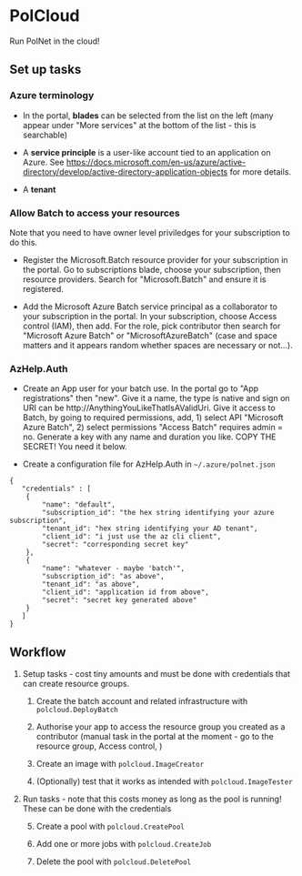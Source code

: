 # PolCloud
Run PolNet in the cloud! 

## Set up tasks

### Azure terminology
* In the portal, **blades** can be selected from the list on the left
  (many appear under "More services" at the bottom of the list - this
  is searchable)
  
* A **service principle** is a user-like account tied to an
  application on Azure. See
  https://docs.microsoft.com/en-us/azure/active-directory/develop/active-directory-application-objects
  for more details.

* A **tenant** 


### Allow Batch to access your resources
Note that you need to have owner level priviledges for your
subscription to do this.

* Register the Microsoft.Batch resource provider for your subscription
  in the portal. Go to subscriptions blade, choose your subscription,
  then resource providers. Search for "Microsoft.Batch" and ensure it
  is registered.
  
* Add the Microsoft Azure Batch service principal as a collaborator to
  your subscription in the portal. In your subscription, choose Access
  control (IAM), then add. For the role, pick contributor then search
  for "Microsoft Azure Batch" or "MicrosoftAzureBatch" (case and space
  matters and it appears random whether spaces are necessary or
  not...).
  

### AzHelp.Auth
* Create an App user for your batch use. In the portal go to "App
  registrations" then "new". Give it a name, the type is native and
  sign on URI can be http://AnythingYouLikeThatIsAValidUri. Give it
  access to Batch, by going to required permissions, add, 1) select
  API "Microsoft Azure Batch", 2) select permissions "Access Batch"
  requires admin = no. Generate a key with any name and duration you
  like. COPY THE SECRET! You need it below.
  

* Create a configuration file for AzHelp.Auth in `~/.azure/polnet.json`
```
{
   "credentials" : [
	{
	    "name": "default",
	    "subscription_id": "the hex string identifying your azure subscription",
	    "tenant_id": "hex string identifying your AD tenant",
	    "client_id": "i just use the az cli client",
	    "secret": "corresponding secret key"
	},
	{
	    "name": "whatever - maybe 'batch'",
	    "subscription_id": "as above",
	    "tenant_id": "as above",
	    "client_id": "application id from above",
	    "secret": "secret key generated above"		
	}
   ]
}
```

## Workflow

1. Setup tasks - cost tiny amounts and must be done with credentials
   that can create resource groups.
    1. Create the batch account and related infrastructure with
	`polcloud.DeployBatch`
   
    2. Authorise your app to access the resource group you created as
	a contributor (manual task in the portal at the moment - go to the
	resource group, Access control, )
   
    3. Create an image with `polcloud.ImageCreator`
    
    4. (Optionally) test that it works as intended with
    `polcloud.ImageTester`
    
2. Run tasks - note that this costs money as long as the pool is
   running! These can be done with the credentials

    5. Create a pool with `polcloud.CreatePool`
	
	6. Add one or more jobs with `polcloud.CreateJob`
	
	7. Delete the pool with `polcloud.DeletePool`




